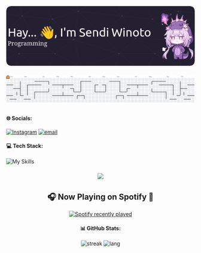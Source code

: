 <div align="center">
  <img src="img/github-header-image.png"  />
</div>

#####
<picture>
  <source media="(prefers-color-scheme: dark)" srcset="https://raw.githubusercontent.com/senshiner/senshiner/output/pacman-contribution-graph-dark.svg">
  <source media="(prefers-color-scheme: light)" srcset="https://raw.githubusercontent.com/senshiner/senshiner/output/pacman-contribution-graph.svg">
  <img alt="pacman contribution graph" src="https://raw.githubusercontent.com/senshiner/senshiner/output/pacman-contribution-graph.svg">
</picture>

#####

#### 🌐 Socials:
[![Instagram](https://img.shields.io/badge/Instagram-%23E4405F.svg?logo=Instagram&logoColor=white)](https://instagram.com/senspirify) [![email](https://img.shields.io/badge/Email-D14836?logo=gmail&logoColor=white)](mailto:sendi.w20@gmail.com) 

#### 💻 Tech Stack:
![My Skills](https://skillicons.dev/icons?i=js,html,python,css&theme=dark)

#####
<div align="center">
  <img height="200" src="https://pbs.twimg.com/media/GHP9V1XWoAEv9-m.jpg"  />
</div>
<div align="center">
  <h2>🎧 Now Playing on Spotify 🎵</h2>
  <a href="https://open.spotify.com/user/31mhedlvguhecy63xl2mabfwntl4">
    <img src="https://spotify-recently-played-readme.vercel.app/api?user=31mhedlvguhecy63xl2mabfwntl4&count=1&unique=true" alt="Spotify recently played"  />
  </a>

  #### 📊 GitHub Stats:
  ![streak](https://nirzak-streak-stats.vercel.app/?user=senshiner&theme=catppuccin_mocha&hide_border=false) ![lang](https://github-readme-stats.vercel.app/api/top-langs/?username=senshiner&theme=catppuccin_mocha&hide_border=false&include_all_commits=false&count_private=false&layout=compact)
</div>